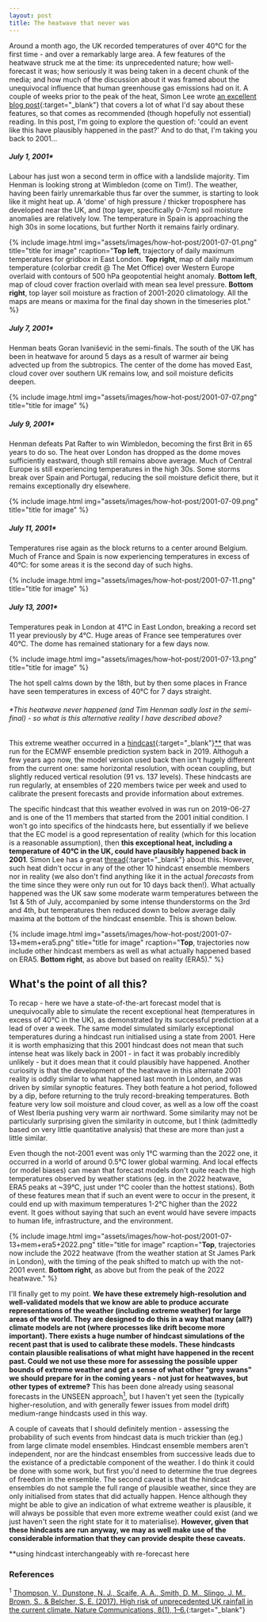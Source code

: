 ```yaml
---
layout: post
title: The heatwave that never was
---
```

Around a month ago, the UK recorded temperatures of over 40°C for the first time - and over a remarkably large area. A few features of the heatwave struck me at the time: its unprecedented nature; how well-forecast it was; how seriously it was being taken in a decent chunk of the media; and how much of the discussion about it was framed about the unequivocal influence that human greenhouse gas emissions had on it. A couple of weeks prior to the peak of the heat, Simon Lee wrote [an excellent blog post](https://simonleewx.com/2022/07/06/40c-in-the-uk/){:target="_blank"} that covers a lot of what I'd say about these features, so that comes as recommended (though hopefully not essential) reading. In this post, I'm going to explore the question of: 'could an event like this have plausibly happened in the past?' And to do that, I'm taking you back to 2001...<!--more-->

##### July 1, 2001*
Labour has just won a second term in office with a landslide majority. Tim Henman is looking strong at Wimbledon (come on Tim!). The weather, having been fairly unremarkable thus far over the summer, is starting to look like it might heat up. A 'dome' of high pressure / thicker troposphere has developed near the UK, and (top layer, specifically 0-7cm) soil moisture anomalies are relatively low. The temperature in Spain is approaching the high 30s in some locations, but further North it remains fairly ordinary.

{% include image.html
            img="assets/images/how-hot-post/2001-07-01.png"
            title="title for image"
            rcaption="<b>Top left</b>, trajectory of daily maximum temperatures for gridbox in East London. <b>Top right</b>, map of daily maximum temperature (colorbar credit @ The Met Office) over Western Europe overlaid with contours of 500 hPa geopotential height anomaly. <b>Bottom left</b>, map of cloud cover fraction overlaid with mean sea level pressure. <b>Bottom right</b>, top layer soil moisture as fraction of 2001-2020 climatology. All the maps are means or maxima for the final day shown in the timeseries plot." %}

##### July 7, 2001*
Henman beats Goran Ivanišević in the semi-finals. The south of the UK has been in heatwave for around 5 days as a result of warmer air being advected up from the subtropics. The center of the dome has moved East, cloud cover over southern UK remains low, and soil moisture deficits deepen.

{% include image.html
            img="assets/images/how-hot-post/2001-07-07.png"
            title="title for image" %}

##### July 9, 2001*
Henman defeats Pat Rafter to win Wimbledon, becoming the first Brit in 65 years to do so. The heat over London has dropped as the dome moves sufficiently eastward, though still remains above average. Much of Central Europe is still experiencing temperatures in the high 30s. Some storms break over Spain and Portugal, reducing the soil moisture deficit there, but it remains exceptionally dry elsewhere.

{% include image.html
            img="assets/images/how-hot-post/2001-07-09.png"
            title="title for image" %}

##### July 11, 2001*
Temperatures rise again as the block returns to a center around Belgium. Much of France and Spain is now experiencing temperatures in excess of 40°C: for some areas it is the second day of such highs. 

{% include image.html
            img="assets/images/how-hot-post/2001-07-11.png"
            title="title for image" %}

##### July 13, 2001*
Temperatures peak in London at 41°C in East London, breaking a record set 11 year previously by 4°C. Huge areas of France see temperatures over 40°C. The dome has remained stationary for a few days now. 

{% include image.html
            img="assets/images/how-hot-post/2001-07-13.png"
            title="title for image" %}

The hot spell calms down by the 18th, but by then some places in France have seen temperatures in excess of 40°C for 7 days straight.

###### *This heatwave never happened (and Tim Henman sadly lost in the semi-final) - so what is this alternative reality I have described above?

This extreme weather occurred in a [hindcast](https://www.ecmwf.int/en/forecasts/documentation-and-support/extended-range/re-forecast-medium-and-extended-forecast-range){:target="_blank"}[**](#99) that was run for the ECMWF ensemble prediction system back in 2019. Althoguh a few years ago now, the model version used back then isn't hugely different from the current one: same horizontal resolution, with ocean coupling, but slightly reduced vertical resolution (91 vs. 137 levels). These hindcasts are run regularly, at ensembles of 220 members twice per week and used to calibrate the present forecasts and provide information about extremes.

The specific hindcast that this weather evolved in was run on 2019-06-27 and is one of the 11 members that started from the 2001 initial condition. I won't go into specifics of the hindcasts here, but essentially if we believe that the EC model is a good representation of reality (which for this location is a reasonable assumption), then <b>this exceptional heat, including a temperature of 40°C in the UK, could have plausibly happened back in 2001</b>. Simon Lee has a great [thread](https://twitter.com/SimonLeeWx/status/1555650467434217473){:target="_blank"} about this. However, such heat didn't occur in any of the other 10 hindcast ensemble members nor in reality (we also don't find anything like it in the actual *forecasts* from the time since they were only run out for 10 days back then!). What actually happened was the UK saw some moderate warm temperatures between the 1st & 5th of July, accompanied by some intense thunderstorms on the 3rd and 4th, but temperatures then reduced down to below average daily maxima at the bottom of the hindcast ensemble. This is shown below.

{% include image.html
            img="assets/images/how-hot-post/2001-07-13+mem+era5.png"
            title="title for image"
            rcaption="<b>Top</b>, trajectories now include other hindcast members as well as what actually happened based on ERA5. <b>Bottom right</b>, as above but based on reality (ERA5)." %}

## What's the point of all this?

To recap - here we have a state-of-the-art forecast model that is unequivocally able to simulate the recent exceptional heat (temperatures in excess of 40°C in the UK), as demonstrated by its successful prediction at a lead of over a week. The same model simulated similarly exceptional temperatures during a hindcast run initialised using a state from 2001. Here it is worth emphasizing that this 2001 hindcast does not mean that such intense heat was likely back in 2001 - in fact it was probably incredibly unlikely - but it does mean that it could plausibly have happened. Another curiosity is that the development of the heatwave in this alternate 2001 reality is oddly similar to what happened last month in London, and was driven by similar synoptic features. They both feature a hot period, followed by a dip, before returning to the truly record-breaking temperatures. Both feature very low soil moisture and cloud cover, as well as a low off the coast of West Iberia pushing very warm air northward. Some similarity may not be particularly surprising given the similarity in outcome, but I think (admittedly based on very little quantitative analysis) that these are more than just a little similar. 

Even though the not-2001 event was only 1°C warming than the 2022 one, it occurred in a world of around 0.5°C lower global warming. And local effects (or model biases) can mean that forecast models don't quite reach the high temperatures observed by weather stations (eg. in the 2022 heatwave, ERA5 peaks at ~39°C, just under 1°C cooler than the hottest stations). Both of these features mean that if such an event were to occur in the present, it could end up with maximum temperatures 1-2°C higher than the 2022 event. It goes without saying that such an event would have severe impacts to human life, infrastructure, and the environment.

{% include image.html
            img="assets/images/how-hot-post/2001-07-13+mem+era5+2022.png"
            title="title for image"
            rcaption="<b>Top</b>, trajectories now include the 2022 heatwave (from the weather station at St James Park in London), with the timing of the peak shifted to match up with the not-2001 event. <b>Bottom right</b>, as above but from the peak of the 2022 heatwave." %}

I'll finally get to my point. <b>We have these extremely high-resolution and well-validated models that we know are able to produce accurate representations of the weather (including extreme weather) for large areas of the world. They are designed to do this in a way that many (all?) climate models are not (where processes like drift become more important). There exists a huge number of hindcast simulations of the recent past that is used to calibrate these models. These hindcasts contain plausible realisations of what might have happened in the recent past. Could we not use these more for assessing the possible upper bounds of extreme weather and get a sense of what other "grey swans" we should prepare for in the coming years - not just for heatwaves, but other types of extreme?</b> This has been done already using seasonal forecasts in the UNSEEN approach[<sup>1</sup>](#1), but I haven't yet seen the (typically higher-resolution, and with generally fewer issues from model drift) medium-range hindcasts used in this way.

A couple of caveats that I should definitely mention - assessing the probability of such events from hindcast data is much trickier than (eg.) from large climate model ensembles. Hindcast ensemble members aren't independent, nor are the hindcast ensembles from successive leads due to the existance of a predictable component of the weather. I do think it could be done with some work, but first you'd need to determine the true degrees of freedom in the ensemble. The second caveat is that the hindcast ensembles do not sample the full range of plausible weather, since they are only initialised from states that did actually happen. Hence although they might be able to give an indication of what extreme weather is plausible, it will always be possible that even more extreme weather could exist (and we just haven't seen the right state for it to materialise). <b>However, given that these hindcasts are run anyway, we may as well make use of the considerable information that they can provide despite these caveats.</b>

<p id="99">**using hindcast interchangeably with re-forecast here</p>

### References
<a id="1"><sup>1</sup></a>
[Thompson, V., Dunstone, N. J., Scaife, A. A., Smith, D. M., Slingo, J. M., Brown, S., & Belcher, S. E. (2017). High risk of unprecedented UK rainfall in the current climate. Nature Communications, 8(1), 1–6.](https://doi.org/10.1038/s41467-017-00275-3){:target="_blank"}